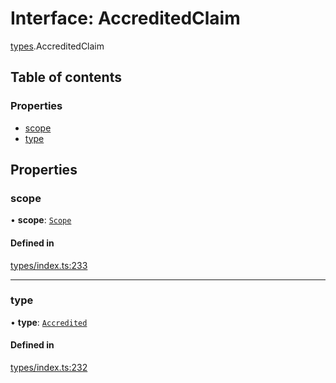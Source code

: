# Interface: AccreditedClaim

[types](../wiki/types).AccreditedClaim

## Table of contents

### Properties

- [scope](../wiki/types.AccreditedClaim#scope)
- [type](../wiki/types.AccreditedClaim#type)

## Properties

### scope

• **scope**: [`Scope`](../wiki/types.Scope)

#### Defined in

[types/index.ts:233](https://github.com/PolymathNetwork/polymesh-sdk/blob/49113a20/src/types/index.ts#L233)

___

### type

• **type**: [`Accredited`](../wiki/types.ClaimType#accredited)

#### Defined in

[types/index.ts:232](https://github.com/PolymathNetwork/polymesh-sdk/blob/49113a20/src/types/index.ts#L232)
